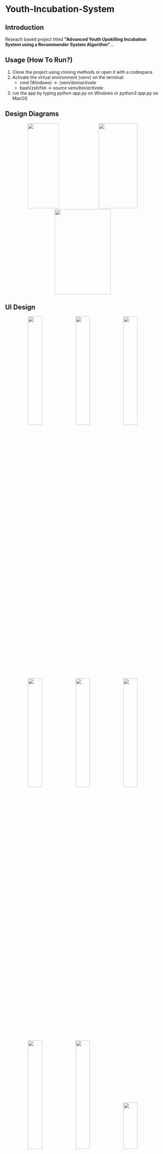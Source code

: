 # Youth-Incubation-System

## Introduction
Reseach based project titled **"Advanced Youth Upskilling Incubation System using a Recommender System Algorithm"**...

## Usage (How To Run?)
1. Clone the project using cloning methods or open it with a codespace
2. Activate the virtual environment (venv) on the terminal:
   * cmd (Windows) -> *.\venv\bin\activate*
   * bash/zsh/fsh -> *source venv/bin/activate*
3. run the app by typing *python app.py* on Windows or *python3 app.py* on MacOS

## Design Diagrams
<p align="center">
  <img src="https://github.com/user-attachments/assets/566cb0a7-c298-493f-be8e-82ddcd0a7610" width="45%" height="275" alt="">
  <img src="https://github.com/user-attachments/assets/e3bc355c-b4ac-4f84-8897-a6123d22b194" width="50%" height="275" alt="">
  <img src="https://github.com/user-attachments/assets/d2b2cdc0-1a20-4a07-bd4f-36220a5f11e3" width="60%" height="275" alt="">
</p>

## UI Design
<p align="center">
  <img src="https://github.com/user-attachments/assets/5a388888-a240-4502-bd27-e1b4a3dc91b4" width="30%" alt="">
  <img src="https://github.com/user-attachments/assets/dca119c0-30b9-41c1-8269-cd472cedd929" width="30%" alt="">
  <img src="https://github.com/user-attachments/assets/b6fe170e-d820-449d-9a3b-7ff65e56fa59" width="30%" alt="">
  <img src="https://github.com/user-attachments/assets/c4b83dd1-688d-4040-91de-113fdc9857dd" width="30%" alt="">
  <img src="https://github.com/user-attachments/assets/f6932b6f-3f7c-4d2f-a2b3-ecf5449f3e5b" width="30%" alt="">
  <img src="https://github.com/user-attachments/assets/c7494bed-d0ec-40cb-9655-6e8d55337207" width="30%" alt="">
  <img src="https://github.com/user-attachments/assets/9cbfd75e-1f7a-4766-a016-a2f5bee3cf40" width="30%" alt="">
  <img src="https://github.com/user-attachments/assets/d600d76e-a41a-4a41-a56b-6d6c687cd63c" width="30%" alt="">
  <img src="https://github.com/user-attachments/assets/a204618b-6f53-4081-87b6-938675d24289" width="30%" height="150" alt="">
  <img src="https://github.com/user-attachments/assets/fa547dc2-db08-4419-9546-8f1d2c47fdb8" width="30%" alt="">
  <img src="https://github.com/user-attachments/assets/6c9eb7a4-b6ec-4568-af30-8fbac8d22ba4" width="30%" alt="">
  <img src="https://github.com/user-attachments/assets/61a5c5f6-e5a0-45ec-8e56-662e46ce218d" width="30%" alt="">
</p>

# Dependancies & Libraries
1. Flask
2. SQLAlchemy
3. FlaskWTF
4. Flask Login
   
more on requirements.xtx

## Authors
1. M.C Chiya (22207004)
2. N.N Gumede (22211795)
3. L Mkhwanazi (22204764)
4. A.A Msiya (22205216)
5. M.S Mwelase (22267088)
6. N.V Ntshangase (22208552)
7. S Ngobese (22268492)
8. M.A Thango (22125133)
